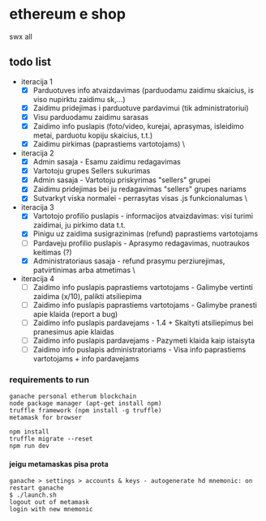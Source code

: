 # ethereum e shop

swx all

## todo list
* iteracija 1
  * [x] Parduotuves info atvaizdavimas (parduodamu zaidimu skaicius, is viso nupirktu zaidimu sk,...)
  * [x] Zaidimu pridejimas i parduotuve pardavimui (tik administratoriui)
  * [x] Visu parduodamu zaidimu sarasas
  * [x] Zaidimo info puslapis (foto/video, kurejai, aprasymas, isleidimo metai, parduotu kopiju skaicius, t.t.)
  * [x] Zaidimu pirkimas (paprastiems vartotojams)
\  
* iteracija 2
  * [x] Admin sasaja - Esamu zaidimu redagavimas
  * [x] Vartotoju grupes Sellers sukurimas
  * [x] Admin sasaja - Vartotoju priskyrimas "sellers" grupei
  * [x] Zaidimu pridejimas bei ju redagavimas "sellers" grupes nariams
  * [x] Sutvarkyt viska normalei  - perrasytas visas .js funkcionalumas 
\  
* iteracija 3
  * [x] Vartotojo profilio puslapis - informacijos atvaizdavimas: visi turimi zaidimai, ju pirkimo data t.t. 
  * [x] Pinigu uz zaidima susigrazinimas (refund) paprastiems vartotojams
  * [ ] Pardaveju profilio puslapis - Aprasymo redagavimas, nuotraukos keitimas (?)
  * [x] Administratoriaus sasaja - refund prasymu perziurejimas, patvirtinimas arba atmetimas
\  
* iteracija 4
  * [ ] Zaidimo info puslapis paprastiems vartotojams - Galimybe vertinti zaidima (x/10), palikti atsiliepima
  * [ ] Zaidimo info puslapis paprastiems vartotojams - Galimybe pranesti apie klaida (report a bug)
  * [ ] Zaidimo info puslapis pardavejams - 1.4 + Skaityti atsiliepimus bei pranesimus apie klaidas
  * [ ] Zaidimo info puslapis pardavejams - Pazymeti klaida kaip istaisyta
  * [ ] Zaidimo info puslapis administratoriams - Visa info paprastiems vartotojams + info pardavejams

### requirements to run
```
ganache personal etherum blockchain
node package manager (apt-get install npm)
truffle framework (npm install -g truffle)  
metamask for browser
```		
```
npm install
truffle migrate --reset
npm run dev
```
#### jeigu metamaskas pisa prota
```
ganache > settings > accounts & keys - autogenerate hd mnemonic: on
restart ganache
$ ./launch.sh
logout out of metamask
login with new mnemonic
```